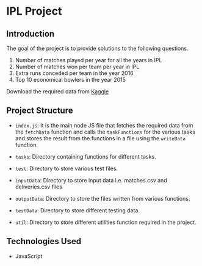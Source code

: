 # IPL Project

## Introduction
 The goal of the project is to provide solutions to the following questions.
 1. Number of matches played per year for all the years in IPL
2. Number of matches won per team per year in IPL
3. Extra runs conceded per team in the year 2016
4. Top 10 economical bowlers in the year 2015

Download the required data from [Kaggle](https://www.kaggle.com/manasgarg/ipl)

## Project Structure
 - ``index.js``: It is the main node JS file that fetches the required data from the ``fetchData`` function and calls the ``taskFunctions`` for the various tasks and stores the result from the functions in a file using the ``writeData`` function.

 - ``tasks``: Directory containing functions for different tasks.
 - ``test``: Directory to store various test files.

 - ``inputData``: Directory to store input data i.e. matches.csv and deliveries.csv files
 - ``outputData``: Directory to store the files written from various functions.

 - ``testData``: Directory to store different testing data.

 - ``util``: Directory to store different utilities function required in the project.

 ## Technologies Used
 - JavaScript
 
